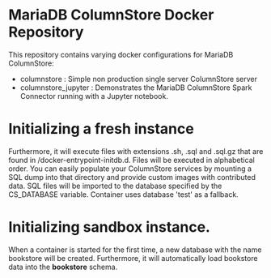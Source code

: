 # MariaDB ColumnStore Docker Repository
This repository contains varying docker configurations for MariaDB ColumnStore:
- columnstore : Simple non production single server ColumnStore server
- columnstore_jupyter : Demonstrates the MariaDB ColumnStore Spark Connector running with a Jupyter notebook.

# Initializing a fresh instance
Furthermore, it will execute files with extensions .sh, .sql and .sql.gz that are found in /docker-entrypoint-initdb.d. Files will be executed in alphabetical order. You can easily populate your ColumnStore services by mounting a SQL dump into that directory and provide custom images with contributed data. SQL files will be imported to the database specified by the CS_DATABASE variable. Container uses database 'test' as a fallback.

# Initializing sandbox instance.
When a container is started for the first time, a new database with the name bookstore will be created. Furthermore, it will automatically load bookstore data into the **bookstore** schema.